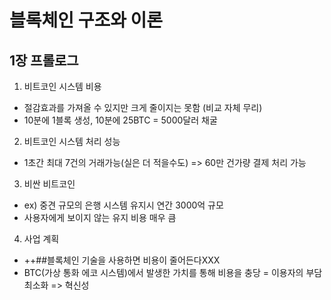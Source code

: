 # 블록체인 구조와 이론
## 1장 프롤로그
1. 비트코인 시스템 비용
  - 절감효과를 가져올 수 있지만 크게 줄이지는 못함 (비교 자체 무리)
  - 10분에 1블록 생성, 10분에 25BTC = 5000달러 채굴

2. 비트코인 시스템 처리 성능
  - 1초간 최대 7건의 거래가능(실은 더 적을수도) => 60만 건가량 결제 처리 가능

3. 비싼 비트코인
  - ex) 중견 규모의 은행 시스템 유지시 연간 3000억 규모
  - 사용자에게 보이지 않는 유지 비용 매우 큼

4. 사업 계획
  - ++##블록체인 기술을 사용하면 비용이 줄어든다XXX
  - BTC(가상 통화 에코 시스템)에서 발생한 가치를 통해 비용을 충당 = 이용자의 부담 최소화 => 혁신성
